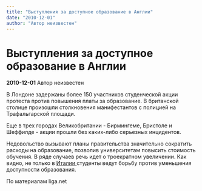 ```yaml
---
title: "Выступления за доступное образование в Англии"
date: "2010-12-01"
author: "Автор неизвестен"
---
```


# Выступления за доступное образование в Англии

**2010-12-01** Автор неизвестен

В Лондоне задержаны более 150 участников студенческой акции протеста против повышения платы за образование. В британской столице произошли столкновения манифестантов с полицией на Трафальгарской площади.

Еще в трех городах Великобритании - Бирмингеме, Бристоле и Шеффилде - акции прошли без каких-либо серьезных инцидентов.

Недовольство вызывают планы правительства значительно сократить расходы на образование, позволив университетам повысить стоимость обучения. В ряде случаев речь идет о троекратном увеличении. Как видно, не только в [Италии ](/3007.md)студенты ведут борьбу против уменьшения доступности образования.

По материалам liga.net